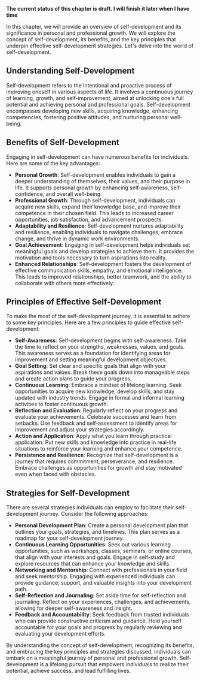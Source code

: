 **The current status of this chapter is draft. I will finish it later when I have time**

In this chapter, we will provide an overview of self-development and its significance in personal and professional growth. We will explore the concept of self-development, its benefits, and the key principles that underpin effective self-development strategies. Let's delve into the world of self-development.

Understanding Self-Development
------------------------------

Self-development refers to the intentional and proactive process of improving oneself in various aspects of life. It involves a continuous journey of learning, growth, and self-improvement, aimed at unlocking one's full potential and achieving personal and professional goals. Self-development encompasses developing new skills, acquiring knowledge, enhancing competencies, fostering positive attitudes, and nurturing personal well-being.

Benefits of Self-Development
----------------------------

Engaging in self-development can have numerous benefits for individuals. Here are some of the key advantages:

* **Personal Growth**: Self-development enables individuals to gain a deeper understanding of themselves, their values, and their purpose in life. It supports personal growth by enhancing self-awareness, self-confidence, and overall well-being.
* **Professional Growth**: Through self-development, individuals can acquire new skills, expand their knowledge base, and improve their competence in their chosen field. This leads to increased career opportunities, job satisfaction, and advancement prospects.
* **Adaptability and Resilience**: Self-development nurtures adaptability and resilience, enabling individuals to navigate challenges, embrace change, and thrive in dynamic work environments.
* **Goal Achievement**: Engaging in self-development helps individuals set meaningful goals and develop strategies to achieve them. It provides the motivation and tools necessary to turn aspirations into reality.
* **Enhanced Relationships**: Self-development fosters the development of effective communication skills, empathy, and emotional intelligence. This leads to improved relationships, better teamwork, and the ability to collaborate with others more effectively.

Principles of Effective Self-Development
----------------------------------------

To make the most of the self-development journey, it is essential to adhere to some key principles. Here are a few principles to guide effective self-development:

* **Self-Awareness**: Self-development begins with self-awareness. Take the time to reflect on your strengths, weaknesses, values, and goals. This awareness serves as a foundation for identifying areas for improvement and setting meaningful development objectives.
* **Goal Setting**: Set clear and specific goals that align with your aspirations and values. Break these goals down into manageable steps and create action plans to guide your progress.
* **Continuous Learning**: Embrace a mindset of lifelong learning. Seek opportunities to acquire new knowledge, develop skills, and stay updated with industry trends. Engage in formal and informal learning activities to foster continuous growth.
* **Reflection and Evaluation**: Regularly reflect on your progress and evaluate your achievements. Celebrate successes and learn from setbacks. Use feedback and self-assessment to identify areas for improvement and adjust your strategies accordingly.
* **Action and Application**: Apply what you learn through practical application. Put new skills and knowledge into practice in real-life situations to reinforce your learning and enhance your competence.
* **Persistence and Resilience**: Recognize that self-development is a journey that requires commitment, perseverance, and resilience. Embrace challenges as opportunities for growth and stay motivated even when faced with obstacles.

Strategies for Self-Development
-------------------------------

There are several strategies individuals can employ to facilitate their self-development journey. Consider the following approaches:

* **Personal Development Plan**: Create a personal development plan that outlines your goals, strategies, and timelines. This plan serves as a roadmap for your self-development journey.
* **Continuous Learning Opportunities**: Seek out various learning opportunities, such as workshops, classes, seminars, or online courses, that align with your interests and goals. Engage in self-study and explore resources that can enhance your knowledge and skills.
* **Networking and Mentorship**: Connect with professionals in your field and seek mentorship. Engaging with experienced individuals can provide guidance, support, and valuable insights into your development path.
* **Self-Reflection and Journaling**: Set aside time for self-reflection and journaling. Reflect on your experiences, challenges, and achievements, allowing for deeper self-awareness and insight.
* **Feedback and Accountability**: Seek feedback from trusted individuals who can provide constructive criticism and guidance. Hold yourself accountable for your goals and progress by regularly reviewing and evaluating your development efforts.

By understanding the concept of self-development, recognizing its benefits, and embracing the key principles and strategies discussed, individuals can embark on a meaningful journey of personal and professional growth. Self-development is a lifelong pursuit that empowers individuals to realize their potential, achieve success, and lead fulfilling lives.
